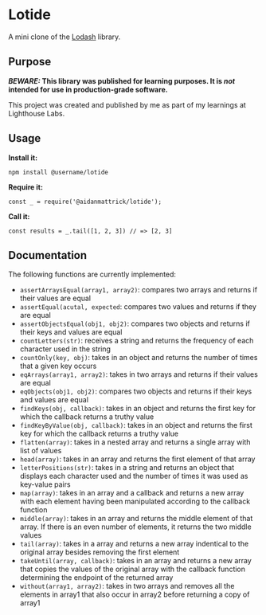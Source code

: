 # Lotide

A mini clone of the [Lodash](https://lodash.com) library.

## Purpose

**_BEWARE:_ This library was published for learning purposes. It is _not_ intended for use in production-grade software.**

This project was created and published by me as part of my learnings at Lighthouse Labs. 

## Usage

**Install it:**

`npm install @username/lotide`

**Require it:**

`const _ = require('@aidanmattrick/lotide');`

**Call it:**

`const results = _.tail([1, 2, 3]) // => [2, 3]`

## Documentation

The following functions are currently implemented:

* `assertArraysEqual(array1, array2)`: compares two arrays and returns if their values are equal
* `assertEqual(acutal, expected`: compares two values and returns if they are equal
* `assertObjectsEqual(obj1, obj2)`: compares two objects and returns if their keys and values are equal
* `countLetters(str)`: receives a string and returns the frequency of each character used in the string
* `countOnly(key, obj)`: takes in an object and returns the number of times that a given key occurs
* `eqArrays(array1, array2)`: takes in two arrays and returns if their values are equal
* `eqObjects(obj1, obj2)`: compares two objects and returns if their keys and values are equal
* `findKeys(obj, callback)`: takes in an object and returns the first key for which the callback returns a truthy value
* `findKeyByValue(obj, callback)`: takes in an object and returns the first key for which the callback returns a truthy value
* `flatten(array)`: takes in a nested array and returns a single array with list of values
* `head(array)`: takes in an array and returns the first element of that array
* `letterPositions(str)`: takes in a string and returns an object that displays each character used and the number of times it was used as key-value pairs
* `map(array)`: takes in an array and a callback and returns a new array with each element having been manipulated according to the callback function
* `middle(array)`: takes in an array and returns the middle element of that array. If there is an even number of elements, it returns the two middle values
* `tail(array)`: takes in a array and returns a new array indentical to the original array besides removing the first element
* `takeUntil(array, callback)`: takes in an array and returns a new array that copies the values of the original array with the callback function determining the endpoint of the returned array
* `without(array1, array2)`: takes in two arrays and removes all the elements in array1 that also occur in array2 before returning a copy of array1 
